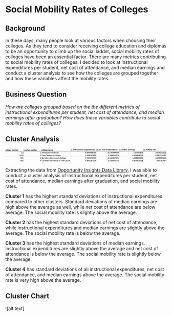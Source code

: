 # Social Mobility Rates of Colleges

## Background
In these days, many people look at various factors when choosing their colleges. As they tend to consider receiving college education and diplomas to be an opportunity to climb up the social ladder, social mobility rates of colleges have been an essential factor. There are many metrics contributing to social mobility rates of colleges. I decided to look at instructional expenditures per student, net cost of attendance, and median earnings and conduct a cluster analysis to see how the colleges are grouped together and how these variables affect the mobility rates. 

## Business Question
_How are colleges grouped based on the the different metrics of instructional expenditures per student, net cost of attendance, and median earnings after graduation? How does these variables contribute to social mobility rates of colleges?_

## Cluster Analysis
![alt text](https://github.com/justinjiholee/college-social-mobility/blob/main/Cluster%20Analysis%201.png)

Extracting the data from [Opportunity Insights Data Library](https://opportunityinsights.org/data/?geographic_level=100&topic=105&paper_id=0&__cf_chl_captcha_tk__=ef6841bb98c2ff2476be0256794679f3b064204c-1616058925-0-AUDeaNgtBOBzBCULDKw1Jm7e0b_1tZ9XHeSi2PROBSWAV0tmeq6wUfnpOXNlNFk5dI-0hdAJf_RiC3z3z-6yVwM_KmCiovMn2WO60PHTD_uzuZkU1JJoshPpbMz-y-KgYSAF4EUYQHyO-ObIFu43YkEnvygs8VqntG9z5FIZ59vBIm_60bn_-0uxXPp5R1rxgw-fY5HAgncWs6c4YgDPY0kkCTvKRoT4YpNxCZ3smSuuI_Z0DaV6S7INw-ajHvtsF7yVCfpHmqu3eWBMkCJ9F9pOd4Rat3p6tL2ScaJRSEgDBVLQcGFV-jHboZqbFIGNggDh3WT0E4PJdElBvKLkXH6DK1rBC5aw9Cp80mv6vbhyJmPzhJ-JsztZHTV9awNfzGIqRXjYOu9xyTsVJQ4x4Je-odBD0X0wooyPBMRJE15yZeEiyiVTkTMhkfuGfbBxAVN6ngDS2BCD6KD8rBwVrEkM2t-nVBMIAjKewvqQPn5Lnz9r40jY8d0iKHyzdCrTwPQb1l6HvZkL1wX0ggdrovx4hE2J5-udRvfAB-ZpqDAocCljQ8aa8xKbmV01plW7P-WepoTDgKh3QSeT_efGU9jKtMdJh4TFO5HOjxdoBY5xFwYGzCzCOT1brIbs2Sgtx4sYCumxgACKTHZzsjWxzY-FoXEfaH3gPvE67DUfSmLA#resource-listing), I was able to conduct a cluster analysis of instructional expenditures per student, net cost of attendance, median earnings after graduation, and social mobility rates. 

**Cluster 1** has the highest standard deviations of instructional expenditures compared to other clusters. Standard deviations of median earnings are high above the average as well, while net cost of attendance are below average. The social mobility rate is slightly above the average.

**Cluster 2** has the highest standard deviations of net cost of attendance, while instructional expenditures and median earnings are slightly above the average. The social mobility rate is below the average.

**Cluster 3** has the highest standard deviations of median earnings. Instructional expenditures are slightly above the average and net cost of attendance is below the average. The social mobility rate is slightly below the average.

**Cluster 4** has standard deviations of all instructional expenditures, net cost of attendance, and median earnings above the average. The social mobility rate is very high above the average.

## Cluster Chart
![alt text]
